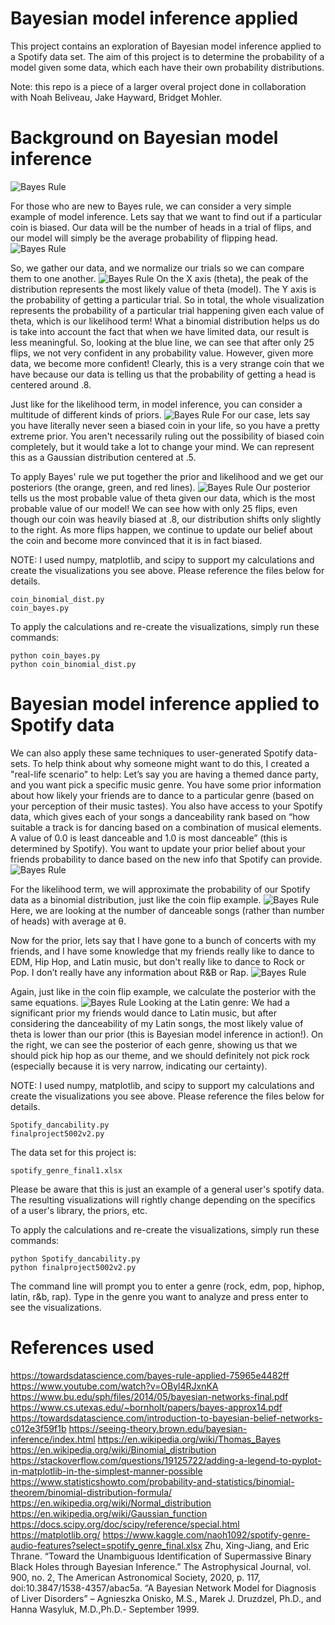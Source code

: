 # Bayesian model inference applied
This project contains an exploration of Bayesian model inference applied to a Spotify data set. The aim of this project is to determine the probability of a model given some data, which each have their own probability distributions.

Note: this repo is a piece of a larger overal project done in collaboration with Noah Beliveau, Jake Hayward, Bridget Mohler. 
# Background on Bayesian model inference
![Bayes Rule](images/bayesimg1.png)

For those who are new to Bayes rule, we can consider a very simple example of model inference. Lets say that we want to find out if a particular coin is biased. Our data will be the number of heads in a trial of flips, and our model will simply be the average probability of flipping head. 
![Bayes Rule](images/bayesimg2.png)

So, we gather our data, and we normalize our trials so we can compare them to one another. 
![Bayes Rule](images/bayesimg3.png)
On the X axis (theta), the peak of the distribution represents the most likely value of theta (model). The Y axis is the probability of getting a particular trial. So in total, the whole visualization represents the probability of a particular trial happening given each value of theta, which is our likelihood term!
What a binomial distribution helps us do is take into account the fact that when we have limited data, our result is less meaningful. So, looking at the blue line, we can see that after only 25 flips, we not very confident in any probability value. However, given more data, we become more confident! Clearly, this is a very strange coin that we have because our data is telling us that the probability of getting a head is centered around .8.

Just like for the likelihood term, in model inference, you can consider a multitude of different kinds of priors. 
![Bayes Rule](images/bayesimg4.png)
For our case, lets say you have literally never seen a biased coin in your life, so you have a pretty extreme prior. You aren't necessarily ruling out the possibility of biased coin completely, but it would take a lot to change your mind. We can represent this as a Gaussian distribution centered at .5. 

To apply Bayes' rule we put together the prior and likelihood and we get our posteriors (the orange, green, and red lines).
![Bayes Rule](images/bayesimg5.png)
Our posterior tells us the most probable value of theta given our data, which is the most probable value of our model! We can see how with only 25 flips, even though our coin was heavily biased at .8, our distribution shifts only slightly to the right. As more flips happen, we continue to update our belief about the coin and become more convinced that it is in fact biased.

NOTE: I used numpy, matplotlib, and scipy to support my calculations and create the visualizations you see above. Please reference the files below for details. 
```
coin_binomial_dist.py
coin_bayes.py
```
To apply the calculations and re-create the visualizations, simply run these commands:

```
python coin_bayes.py
python coin_binomial_dist.py
```
# Bayesian model inference applied to Spotify data
We can also apply these same techniques to user-generated Spotify data-sets. To help think about why someone might want to do this, I created a "real-life scenario" to help: 
Let’s say you are having a themed dance party, and you want pick a specific music genre. You have some prior information about how likely your friends are to dance to a particular genre (based on your perception of their music tastes). You also have access to your Spotify data, which gives each of your songs a danceability rank based on “how suitable a track is for dancing based on a combination of musical elements. A value of 0.0 is least danceable and 1.0 is most danceable” (this is determined by Spotify). You want to update your prior belief about your friends probability to dance based on the new info that Spotify can provide.
![Bayes Rule](images/bayes6.png)

For the likelihood term, we will approximate the probability of our Spotify data as a binomial distribution, just like the coin flip example. 
![Bayes Rule](images/bayes7.png)
Here, we are looking at the number of danceable songs (rather than number of heads) with average at θ.

Now for the prior, lets say that I have gone to a bunch of concerts with my friends, and I have some knowledge that my friends really like to dance to EDM, Hip Hop, and Latin music, but don't really like to dance to Rock or Pop. I don’t really have any information about R&B or Rap.
![Bayes Rule](images/bayes8.png)

Again, just like in the coin flip example, we calculate the posterior with the same equations. 
![Bayes Rule](images/bayes9.png)
Looking at the Latin genre: We had a significant prior my friends would dance to Latin music, but after considering the danceability of my Latin songs, the most likely value of theta is lower than our prior (this is Bayesian model inference in action!). 
On the right, we can see the posterior of each genre, showing us that we should pick hip hop as our theme, and we should definitely not pick rock (especially because it is very narrow, indicating our certainty). 

NOTE: I used numpy, matplotlib, and scipy to support my calculations and create the visualizations you see above. Please reference the files below for details. 
```
Spotify_dancability.py
finalproject5002v2.py
```
The data set for this project is:
```
spotify_genre_final1.xlsx
```
Please be aware that this is just an example of a general user's spotify data. The resulting visualizations will rightly change depending on the specifics of a user's library, the priors, etc. 

To apply the calculations and re-create the visualizations, simply run these commands:

```
python Spotify_dancability.py
python finalproject5002v2.py
```
The command line will prompt you to enter a genre (rock, edm, pop, hiphop, latin, r&b, rap). Type in the genre you want to analyze and press enter to see the visualizations.

# References used
https://towardsdatascience.com/bayes-rule-applied-75965e4482ff
https://www.youtube.com/watch?v=OByl4RJxnKA
https://www.bu.edu/sph/files/2014/05/bayesian-networks-final.pdf https://www.cs.utexas.edu/~bornholt/papers/bayes-approx14.pdf https://towardsdatascience.com/introduction-to-bayesian-belief-networks-c012e3f59f1b https://seeing-theory.brown.edu/bayesian-inference/index.html
https://en.wikipedia.org/wiki/Thomas_Bayes
https://en.wikipedia.org/wiki/Binomial_distribution https://stackoverflow.com/questions/19125722/adding-a-legend-to-pyplot-in-matplotlib-in-the-simplest-manner-possible https://www.statisticshowto.com/probability-and-statistics/binomial-theorem/binomial-distribution-formula/ https://en.wikipedia.org/wiki/Normal_distribution
https://en.wikipedia.org/wiki/Gaussian_function https://docs.scipy.org/doc/scipy/reference/special.html
https://matplotlib.org/ https://www.kaggle.com/naoh1092/spotify-genre-audio-features?select=spotify_genre_final.xlsx
Zhu, Xing-Jiang, and Eric Thrane. “Toward the Unambiguous Identification of Supermassive Binary Black Holes through Bayesian Inference.” The Astrophysical Journal, vol. 900, no. 2, The American Astronomical Society, 2020, p. 117, doi:10.3847/1538-4357/abac5a.
“A Bayesian Network Model for Diagnosis of Liver Disorders” – Agnieszka Onisko, M.S., Marek J. Druzdzel, Ph.D., and Hanna Wasyluk, M.D.,Ph.D.- September 1999.
